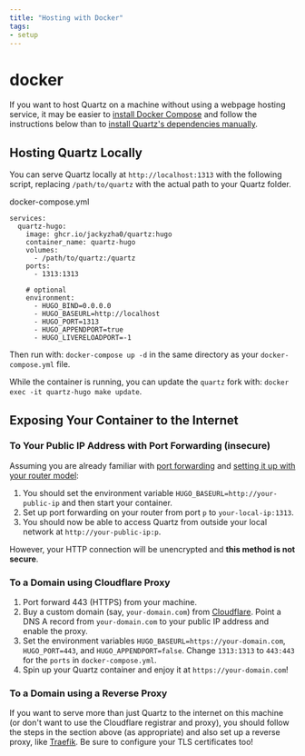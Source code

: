 ```yaml
---
title: "Hosting with Docker"
tags:
- setup
---
```


# docker


If you want to host Quartz on a machine without using a webpage hosting service, it may be easier to [install Docker Compose](https://docs.docker.com/compose/install/) and follow the instructions below than to [install Quartz's dependencies manually](notes/preview%20changes.md).
## Hosting Quartz Locally
You can serve Quartz locally at `http://localhost:1313` with the following script, replacing `/path/to/quartz` with the 
actual path to your Quartz folder.

docker-compose.yml
```
services:
  quartz-hugo:
    image: ghcr.io/jackyzha0/quartz:hugo
    container_name: quartz-hugo
    volumes:
      - /path/to/quartz:/quartz
    ports:
      - 1313:1313

    # optional
    environment:
      - HUGO_BIND=0.0.0.0
      - HUGO_BASEURL=http://localhost
      - HUGO_PORT=1313
      - HUGO_APPENDPORT=true
      - HUGO_LIVERELOADPORT=-1
```

Then run with: `docker-compose up -d` in the same directory as your `docker-compose.yml` file.

While the container is running, you can update the `quartz` fork with: `docker exec -it quartz-hugo make update`.

## Exposing Your Container to the Internet

### To Your Public IP Address with Port Forwarding (insecure)

Assuming you are already familiar with [port forwarding](https://en.wikipedia.org/wiki/Port_forwarding) and [setting it up with your router model](https://portforward.com):

1. You should set the environment variable `HUGO_BASEURL=http://your-public-ip` and then start your container.
2. Set up port forwarding on your router from port `p` to `your-local-ip:1313`.
3. You should now be able to access Quartz from outside your local network at `http://your-public-ip:p`.

However, your HTTP connection will be unencrypted and **this method is not secure**.

### To a Domain using Cloudflare Proxy

1. Port forward 443 (HTTPS) from your machine.
2. Buy a custom domain (say, `your-domain.com`) from [Cloudflare](https://www.cloudflare.com/products/registrar/). Point a DNS A record from `your-domain.com` to your public IP address and enable the proxy.
3. Set the environment variables `HUGO_BASEURL=https://your-domain.com`, `HUGO_PORT=443`, and `HUGO_APPENDPORT=false`. Change `1313:1313` to `443:443` for the `ports` in `docker-compose.yml`.
4. Spin up your Quartz container and enjoy it at `https://your-domain.com`!

### To a Domain using a Reverse Proxy

If you want to serve more than just Quartz to the internet on this machine (or don't want to use the Cloudflare registrar and proxy), you should follow the steps in the section above (as appropriate) and also set up a reverse proxy, like [Traefik](https://doc.traefik.io/traefik). Be sure to configure your TLS certificates too!
